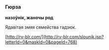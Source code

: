 ### Гюрза
**назоўнік, жаночы род**

Ядавітая змяя сямейства гадзюк.

<a rel="author">[http://rv-blr.com/](http://rv-blr.com/slounik.jsp?letterId=0&maskId=0&pageId=768)</a>

